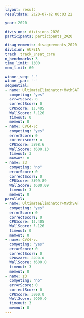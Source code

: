 ```yaml
---
layout: result
resultdate: 2020-07-02 00:03:22

year: 2020

divisions: divisions_2020
participants: participants_2020

disagreements: disagreements_2020
division: AUFNIA
track: track_unsat_core
n_benchmarks: 3
time_limit: 1200
mem_limit: 60

winner_seq: "-"
winner_par: "-"
sequential:
- name: UltimateEliminator+MathSAT
  competing: "yes"
  errorScore: 0
  correctScore: 0
  CPUScore: 10.405
  WallScore: 7.126
  timeout: 0
  memout: 0
- name: CVC4-uc
  competing: "yes"
  errorScore: 0
  correctScore: 0
  CPUScore: 3598.6
  WallScore: 3600.13
  timeout: 3
  memout: 0
- name: z3
  competing: "no"
  errorScore: 0
  correctScore: 0
  CPUScore: 3599.89
  WallScore: 3600.09
  timeout: 3
  memout: 0
parallel:
- name: UltimateEliminator+MathSAT
  competing: "yes"
  errorScore: 0
  correctScore: 0
  CPUScore: 10.405
  WallScore: 7.126
  timeout: 0
  memout: 0
- name: CVC4-uc
  competing: "yes"
  errorScore: 0
  correctScore: 0
  CPUScore: 3600.0
  WallScore: 3600.0
  timeout: 3
  memout: 0
- name: z3
  competing: "no"
  errorScore: 0
  correctScore: 0
  CPUScore: 3600.0
  WallScore: 3600.0
  timeout: 3
  memout: 0
---
```

